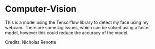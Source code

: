 # Computer-Vision

This is a model using the Tensorflow library to detect my face using my webcam. There are some lag issues, which can be solved using a faster model, however this could reduce the accuracy of the model.

Credits: Nicholas Renotte

